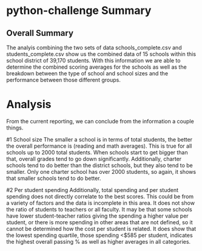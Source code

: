 # python-challenge Summary

## Overall Summary

The analyis combining the two sets of data schools_complete.csv and students_complete.csv show us the combined data of 15 schools within this school district of 
39,170 students. With this information we are able to determine the combined scoring averages for the schools as well as the breakdown between the type of school and school sizes and the performance between those different groups.

# Analysis

From the current reporting, we can conclude from the information a couple things.

#1  School size
    The smaller a school is in terms of total students, the better the overall performance is (reading and math averages). This is true for all schools up to 2000 total students. When schools start to get bigger than that, overall grades tend to go down significantly. Additionally, charter schools tend to do better than the district schools, but they also tend to be smaller. Only one charter school has over 2000 students, so again, it shows that smaller schools tend to do better.

#2  Per student spending
    Additionally, total spending and per student spending does not directly correlate to the best scores. This could be from a variety of factors and the data is incomplete in this area. It does not show the ratio of students to teachers or all faculty. It may be that some schools have lower student-teacher ratios giving the spending a higher value per student, or there is more spending in other areas that are not defined, so it cannot be determined how the cost per student is related. It does show that the lowest spending quartile, those spending <$585 per student, indicates the highest overall passing % as well as higher averages in all categories.

